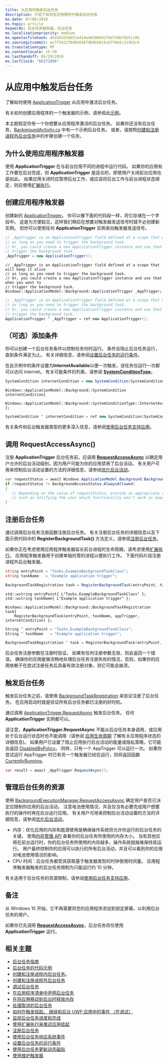 ```yaml
---
title: 从应用中触发后台任务
description: 介绍了如何在应用程序中触发后台任务
ms.date: 07/06/2018
ms.topic: article
keywords: 后台任务触发器，后台任务
ms.localizationpriority: medium
ms.openlocfilehash: d5d163d36b51e414a403986d1fdd73db7925cc0b
ms.sourcegitcommit: ac7f3422f8d83618f9b6b5615a37f8e5c115b3c4
ms.translationtype: MT
ms.contentlocale: zh-CN
ms.lasthandoff: 05/29/2019
ms.locfileid: "66371896"
---
```

# <a name="trigger-a-background-task-from-within-your-app"></a>从应用中触发后台任务

了解如何使用 [ApplicationTrigger](https://docs.microsoft.com/uwp/api/Windows.ApplicationModel.Background.ApplicationTrigger) 从应用中激活后台任务。

有关如何创建应用程序的一个触发器的示例，请参阅此[示例](https://github.com/Microsoft/Windows-universal-samples/blob/v2.0.0/Samples/BackgroundTask/cs/BackgroundTask/Scenario5_ApplicationTriggerTask.xaml.cs)。

本主题假定你有一个你想要从应用程序激活的后台任务。 如果你还没有后台任务，[BackgroundActivity.cs](https://github.com/Microsoft/Windows-universal-samples/blob/master/Samples/BackgroundActivation/cs/BackgroundActivity.cs) 中有一个示例后台任务。 或者，请按照[创建和注册进程外后台任务](create-and-register-a-background-task.md)中的步骤创建一个任务。

## <a name="why-use-an-application-trigger"></a>为什么使用应用程序触发器

使用 **ApplicationTrigger** 在与前台应用不同的进程中运行代码。 如果你的应用有工作要在后台完成，则 **ApplicationTrigger** 是适合的，即使用户关闭前台应用也是如此。 如果应用关闭时应暂停后台工作，或应该将后台工作与前台进程状态绑定，则应使用[扩展执行](run-minimized-with-extended-execution.md)。

## <a name="create-an-application-trigger"></a>创建应用程序触发器

创建新的 [ApplicationTrigger](https://docs.microsoft.com/uwp/api/Windows.ApplicationModel.Background.ApplicationTrigger)。 你可以像下面的代码段一样，将它存储在一个字段中。 这是为方便起见，这样我们稍后在想要对触发器发送信号时就不必创建新实例。 但你可以使用任何 **ApplicationTrigger** 实例来向触发器发送信号。

```csharp
// _AppTrigger is an ApplicationTrigger field defined at a scope that will keep it alive
// as long as you need to trigger the background task.
// Or, you could create a new ApplicationTrigger instance and use that when you want to
// trigger the background task.
_AppTrigger = new ApplicationTrigger();
```

```cppwinrt
// _AppTrigger is an ApplicationTrigger field defined at a scope that will keep it alive
// as long as you need to trigger the background task.
// Or, you could create a new ApplicationTrigger instance and use that when you want to
// trigger the background task.
Windows::ApplicationModel::Background::ApplicationTrigger _AppTrigger;
```

```cpp
// _AppTrigger is an ApplicationTrigger field defined at a scope that will keep it alive
// as long as you need to trigger the background task.
// Or, you could create a new ApplicationTrigger instance and use that when you want to
// trigger the background task.
ApplicationTrigger ^ _AppTrigger = ref new ApplicationTrigger();
```

## <a name="optional-add-a-condition"></a>（可选）添加条件

你可以创建一个后台任务条件以控制任务何时运行。 条件会阻止后台任务运行，直到条件满足为止。 有关详细信息，请参阅[设置后台任务的运行条件](set-conditions-for-running-a-background-task.md)。

在此示例中的条件设置为**InternetAvailable**以便一次触发，该任务仅运行一次都可以访问 internet。 有关可能条件的列表，请参阅 [**SystemConditionType**](https://docs.microsoft.com/uwp/api/Windows.ApplicationModel.Background.SystemConditionType)。

```csharp
SystemCondition internetCondition = new SystemCondition(SystemConditionType.InternetAvailable);
```

```cppwinrt
Windows::ApplicationModel::Background::SystemCondition internetCondition{
    Windows::ApplicationModel::Background::SystemConditionType::InternetAvailable };
```

```cpp
SystemCondition ^ internetCondition = ref new SystemCondition(SystemConditionType::InternetAvailable)
```

有关条件和后台触发器类型的更多深入信息，请参阅[使用后台任务支持应用](support-your-app-with-background-tasks.md)。

##  <a name="call-requestaccessasync"></a>调用 RequestAccessAsync()

注册 **ApplicationTrigger** 后台任务前，应调用 [**RequestAccessAsync**](https://docs.microsoft.com/uwp/api/windows.applicationmodel.background.backgroundexecutionmanager.requestaccessasync) 以确定用户允许的后台活动级别，因为用户可能为你的应用禁用了后台活动。 有关用户可用来控制后台活动设置的方法的详细信息，请参阅[优化后台活动](https://docs.microsoft.com/windows/uwp/debug-test-perf/optimize-background-activity)。

```csharp
var requestStatus = await Windows.ApplicationModel.Background.BackgroundExecutionManager.RequestAccessAsync();
if (requestStatus != BackgroundAccessStatus.AlwaysAllowed)
{
   // Depending on the value of requestStatus, provide an appropriate response
   // such as notifying the user which functionality won't work as expected
}
```

## <a name="register-the-background-task"></a>注册后台任务

通过调用后台任务注册函数注册后台任务。 有关注册后台任务的详细信息以及下面示例代码中的 **RegisterBackgroundTask()** 方法定义，请参阅[注册后台任务](register-a-background-task.md)。

如果你正在考虑使用应用程序触发器延长前台进程的生命周期，请考虑使用[扩展执行](run-minimized-with-extended-execution.md)。 应用程序触发器用于创建单独托管的进程以便执行工作。 下面代码片段注册进程外后台触发器。

```csharp
string entryPoint = "Tasks.ExampleBackgroundTaskClass";
string taskName   = "Example application trigger";

BackgroundTaskRegistration task = RegisterBackgroundTask(entryPoint, taskName, appTrigger, internetCondition);
```

```cppwinrt
std::wstring entryPoint{ L"Tasks.ExampleBackgroundTaskClass" };
std::wstring taskName{ L"Example application trigger" };

Windows::ApplicationModel::Background::BackgroundTaskRegistration task{
    RegisterBackgroundTask(entryPoint, taskName, appTrigger, internetCondition) };
```

```cpp
String ^ entryPoint = "Tasks.ExampleBackgroundTaskClass";
String ^ taskName   = "Example application trigger";

BackgroundTaskRegistration ^ task = RegisterBackgroundTask(entryPoint, taskName, appTrigger, internetCondition);
```

后台任务注册参数在注册时验证。 如果有任何注册参数无效，则会返回一个错误。 确保你的应用能够流畅地处理后台任务注册失败的情况，否则，如果你的应用依赖于在尝试注册任务后具备有效注册对象，则它可能会崩溃。

## <a name="trigger-the-background-task"></a>触发后台任务

触发后台任务之前，请使用 [BackgroundTaskRegistration](https://docs.microsoft.com/uwp/api/Windows.ApplicationModel.Background.BackgroundTaskRegistration) 来验证注册了后台任务。 在应用启动时就是验证所有后台任务都已注册的好时机。

通过调用 [ApplicationTrigger.RequestAsync](https://docs.microsoft.com/uwp/api/windows.applicationmodel.background.applicationtrigger) 触发后台任务。 任何 **ApplicationTrigger** 实例都可以。

请注意，**ApplicationTrigger.RequestAsync** 不能从后台任务本身调用，或应用处于后台运行状态时也不能调用（请参阅 [应用生命周期](app-lifecycle.md) 了解有关应用程序状态的详细信息)。
如果用户已设置了阻止应用执行后台活动的能量或隐私策略，它可能会返回 [DisabledByPolicy](https://docs.microsoft.com/uwp/api/windows.applicationmodel.background.applicationtriggerresult)。
同样，只有一个 AppTrigger 可以运行一次。 如果你尝试运行 AppTrigger 时已有另一个触发器已经在运行，则将返回函数 [CurrentlyRunning](https://docs.microsoft.com/uwp/api/windows.applicationmodel.background.applicationtriggerresult)。

```csharp
var result = await _AppTrigger.RequestAsync();
```

## <a name="manage-resources-for-your-background-task"></a>管理后台任务的资源

使用 [BackgroundExecutionManager.RequestAccessAsync](https://docs.microsoft.com/uwp/api/windows.applicationmodel.background.backgroundexecutionmanager) 确定用户是否已决定应限制你应用的后台活动。 注意电池使用情况，并且仅当有必要完成用户想要执行的操作时再在后台运行应用。 有关用户可用来控制后台活动设置的方法的详细信息，请参阅[优化后台活动](https://docs.microsoft.com/windows/uwp/debug-test-perf/optimize-background-activity)。  

- 内存：优化应用的内存和能源使用是确保操作系统将允许你运行的后台任务的关键。 使用[内存管理 API](https://docs.microsoft.com/uwp/api/windows.system.memorymanager) 查看你的后台任务所使用的内存大小。 当有其他应用在前台运行时，你的后台任务所使用的内存越多，操作系统就越难保持其运行。 用户最终控制你的应用可以执行的所有后台活动，并且可以看到你的应用对电池使用情况的影响。  
- CPU 时间：后台任务都受其获取基于触发器类型的时钟使用时间量。 应用程序触发器触发的后台任务限制为只能运行约 10 分钟。

有关适用于后台任务的资源限制，请参阅[使用后台任务支持应用](support-your-app-with-background-tasks.md)。

## <a name="remarks"></a>备注

从 Windows 10 开始，它不再需要将您的应用程序添加到锁定屏幕，以利用后台任务的用户。

如果你已先调用 [**RequestAccessAsync**](https://docs.microsoft.com/uwp/api/windows.applicationmodel.background.backgroundexecutionmanager.requestaccessasync)，后台任务将仅使用 **ApplicationTrigger** 运行。

## <a name="related-topics"></a>相关主题

* [后台任务指南](guidelines-for-background-tasks.md)
* [后台任务的代码示例](https://github.com/Microsoft/Windows-universal-samples/tree/master/Samples/BackgroundTask)
* [创建和注册进程内后台任务](create-and-register-an-inproc-background-task.md)。
* [创建和注册进程外后台任务](create-and-register-a-background-task.md)
* [调试后台任务](debug-a-background-task.md)
* [在应用程序清单中声明后台任务](declare-background-tasks-in-the-application-manifest.md)
* [在将应用移动到后台时释放内存](reduce-memory-usage.md)
* [处理取消的后台任务](handle-a-cancelled-background-task.md)
* [如何在触发挂起、 继续和后台 UWP 应用中的事件 （在调试）](https://go.microsoft.com/fwlink/p/?linkid=254345)
* [监视后台任务进度和完成](monitor-background-task-progress-and-completion.md)
* [使用扩展执行来推迟应用挂起](run-minimized-with-extended-execution.md)
* [注册后台任务](register-a-background-task.md)
* [使用后台任务响应系统事件](respond-to-system-events-with-background-tasks.md)
* [设置后台任务的运行条件](set-conditions-for-running-a-background-task.md)
* [使用后台任务更新动态磁贴](update-a-live-tile-from-a-background-task.md)
* [使用维护触发器](use-a-maintenance-trigger.md)
